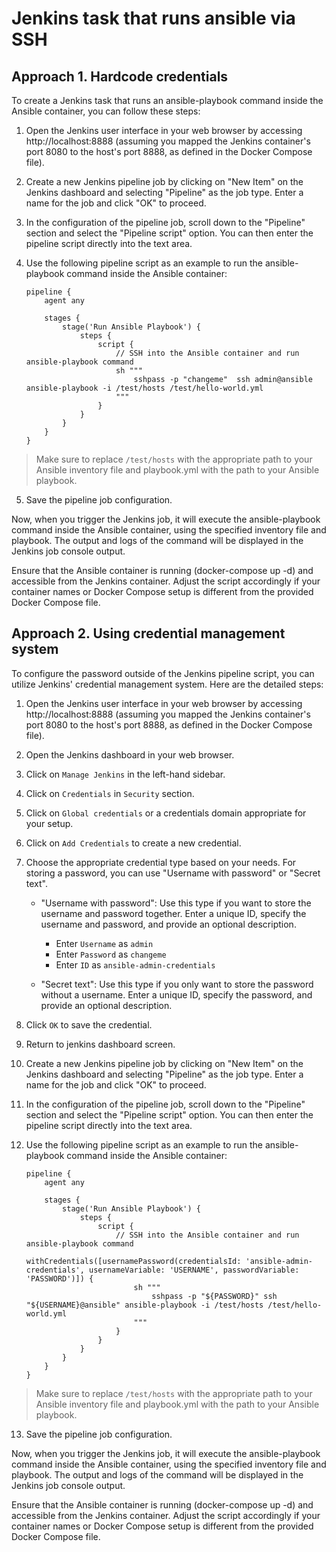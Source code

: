 # Jenkins task that runs ansible via SSH

## Approach 1. Hardcode credentials

To create a Jenkins task that runs an ansible-playbook command inside the Ansible container, you can follow these steps:

1. Open the Jenkins user interface in your web browser by accessing http://localhost:8888 (assuming you mapped the Jenkins container's port 8080 to the host's port 8888, as defined in the Docker Compose file).

2. Create a new Jenkins pipeline job by clicking on "New Item" on the Jenkins dashboard and selecting "Pipeline" as the job type. Enter a name for the job and click "OK" to proceed.

3. In the configuration of the pipeline job, scroll down to the "Pipeline" section and select the "Pipeline script" option. You can then enter the pipeline script directly into the text area.

4. Use the following pipeline script as an example to run the ansible-playbook command inside the Ansible container:

    ```
    pipeline {
        agent any

        stages {
            stage('Run Ansible Playbook') {
                steps {
                    script {
                        // SSH into the Ansible container and run ansible-playbook command
                        sh """
                            sshpass -p "changeme"  ssh admin@ansible ansible-playbook -i /test/hosts /test/hello-world.yml
                        """
                    }
                }
            }
        }
    }
    ```

  > Make sure to replace `/test/hosts` with the appropriate path to your Ansible inventory file and playbook.yml with the path to your Ansible playbook.

5. Save the pipeline job configuration.

Now, when you trigger the Jenkins job, it will execute the ansible-playbook command inside the Ansible container, using the specified inventory file and playbook. The output and logs of the command will be displayed in the Jenkins job console output.

Ensure that the Ansible container is running (docker-compose up -d) and accessible from the Jenkins container. Adjust the script accordingly if your container names or Docker Compose setup is different from the provided Docker Compose file.

## Approach 2. Using credential management system

To configure the password outside of the Jenkins pipeline script, you can utilize Jenkins' credential management system. Here are the detailed steps:

1. Open the Jenkins user interface in your web browser by accessing http://localhost:8888 (assuming you mapped the Jenkins container's port 8080 to the host's port 8888, as defined in the Docker Compose file).

2. Open the Jenkins dashboard in your web browser.

3. Click on `Manage Jenkins` in the left-hand sidebar.

4. Click on `Credentials` in `Security` section.

5. Click on `Global credentials` or a credentials domain appropriate for your setup.

6. Click on `Add Credentials` to create a new credential.

7. Choose the appropriate credential type based on your needs. For storing a password, you can use "Username with password" or "Secret text".

    - "Username with password": Use this type if you want to store the username and password together. Enter a unique ID, specify the username and password, and provide an optional description.
        - Enter `Username` as `admin`
        - Enter `Password` as `changeme`
        - Enter `ID` as `ansible-admin-credentials`

    - "Secret text": Use this type if you only want to store the password without a username. Enter a unique ID, specify the password, and provide an optional description.

8. Click `OK` to save the credential.

9. Return to jenkins dashboard screen.

10. Create a new Jenkins pipeline job by clicking on "New Item" on the Jenkins dashboard and selecting "Pipeline" as the job type. Enter a name for the job and click "OK" to proceed.

11. In the configuration of the pipeline job, scroll down to the "Pipeline" section and select the "Pipeline script" option. You can then enter the pipeline script directly into the text area.

12. Use the following pipeline script as an example to run the ansible-playbook command inside the Ansible container:

    ```
    pipeline {
        agent any

        stages {
            stage('Run Ansible Playbook') {
                steps {
                    script {
                        // SSH into the Ansible container and run ansible-playbook command
                        withCredentials([usernamePassword(credentialsId: 'ansible-admin-credentials', usernameVariable: 'USERNAME', passwordVariable: 'PASSWORD')]) {
                            sh """
                                sshpass -p "${PASSWORD}" ssh "${USERNAME}@ansible" ansible-playbook -i /test/hosts /test/hello-world.yml
                            """
                        }
                    }
                }
            }
        }
    }
    ```

  > Make sure to replace `/test/hosts` with the appropriate path to your Ansible inventory file and playbook.yml with the path to your Ansible playbook.

13. Save the pipeline job configuration.

Now, when you trigger the Jenkins job, it will execute the ansible-playbook command inside the Ansible container, using the specified inventory file and playbook. The output and logs of the command will be displayed in the Jenkins job console output.

Ensure that the Ansible container is running (docker-compose up -d) and accessible from the Jenkins container. Adjust the script accordingly if your container names or Docker Compose setup is different from the provided Docker Compose file.